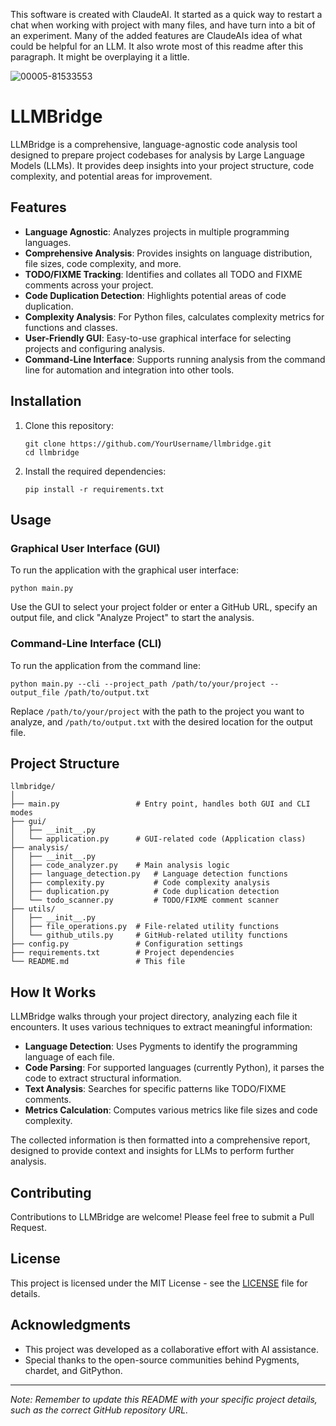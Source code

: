 This software is created with ClaudeAI. It started as a quick way to restart a chat when working with project with many files, and have turn into a bit of an experiment. Many of the added features are ClaudeAIs idea of what could be helpful for an LLM. It also wrote most of this readme after this paragraph. It might be overplaying it a little.

![00005-81533553](https://github.com/JonTheisNilsson/LLMBridge/assets/14968184/afeb0948-e615-493e-806b-f67ecc03fb47)
# LLMBridge

LLMBridge is a comprehensive, language-agnostic code analysis tool designed to prepare project codebases for analysis by Large Language Models (LLMs). It provides deep insights into your project structure, code complexity, and potential areas for improvement.

## Features

- **Language Agnostic**: Analyzes projects in multiple programming languages.
- **Comprehensive Analysis**: Provides insights on language distribution, file sizes, code complexity, and more.
- **TODO/FIXME Tracking**: Identifies and collates all TODO and FIXME comments across your project.
- **Code Duplication Detection**: Highlights potential areas of code duplication.
- **Complexity Analysis**: For Python files, calculates complexity metrics for functions and classes.
- **User-Friendly GUI**: Easy-to-use graphical interface for selecting projects and configuring analysis.
- **Command-Line Interface**: Supports running analysis from the command line for automation and integration into other tools.

## Installation

1. Clone this repository:
   ```
   git clone https://github.com/YourUsername/llmbridge.git
   cd llmbridge
   ```

2. Install the required dependencies:
   ```
   pip install -r requirements.txt
   ```

## Usage

### Graphical User Interface (GUI)

To run the application with the graphical user interface:

```
python main.py
```

Use the GUI to select your project folder or enter a GitHub URL, specify an output file, and click "Analyze Project" to start the analysis.

### Command-Line Interface (CLI)

To run the application from the command line:

```
python main.py --cli --project_path /path/to/your/project --output_file /path/to/output.txt
```

Replace `/path/to/your/project` with the path to the project you want to analyze, and `/path/to/output.txt` with the desired location for the output file.

## Project Structure

```
llmbridge/
│
├── main.py                 # Entry point, handles both GUI and CLI modes
├── gui/
│   ├── __init__.py
│   └── application.py      # GUI-related code (Application class)
├── analysis/
│   ├── __init__.py
│   ├── code_analyzer.py    # Main analysis logic
│   ├── language_detection.py   # Language detection functions
│   ├── complexity.py           # Code complexity analysis
│   ├── duplication.py          # Code duplication detection
│   └── todo_scanner.py         # TODO/FIXME comment scanner
├── utils/
│   ├── __init__.py
│   ├── file_operations.py  # File-related utility functions
│   └── github_utils.py     # GitHub-related utility functions
├── config.py               # Configuration settings
├── requirements.txt        # Project dependencies
└── README.md               # This file
```

## How It Works

LLMBridge walks through your project directory, analyzing each file it encounters. It uses various techniques to extract meaningful information:

- **Language Detection**: Uses Pygments to identify the programming language of each file.
- **Code Parsing**: For supported languages (currently Python), it parses the code to extract structural information.
- **Text Analysis**: Searches for specific patterns like TODO/FIXME comments.
- **Metrics Calculation**: Computes various metrics like file sizes and code complexity.

The collected information is then formatted into a comprehensive report, designed to provide context and insights for LLMs to perform further analysis.

## Contributing

Contributions to LLMBridge are welcome! Please feel free to submit a Pull Request.

## License

This project is licensed under the MIT License - see the [LICENSE](LICENSE) file for details.

## Acknowledgments

- This project was developed as a collaborative effort with AI assistance.
- Special thanks to the open-source communities behind Pygments, chardet, and GitPython.

---

*Note: Remember to update this README with your specific project details, such as the correct GitHub repository URL.*